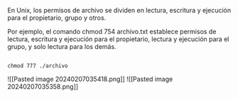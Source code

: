 En Unix, los permisos de archivo se dividen en lectura, escritura y ejecución para el propietario, grupo y otros. 

Por ejemplo, el comando chmod 754 archivo.txt establece permisos de lectura, escritura y ejecución para el propietario, lectura y ejecución para el grupo, y solo lectura para los demás.


```shell

chmod 777 ./archivo

```

![[Pasted image 20240207035418.png]]
![[Pasted image 20240207035358.png]]